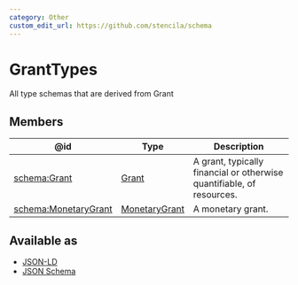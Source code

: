 ```yaml
---
category: Other
custom_edit_url: https://github.com/stencila/schema
---
```


# GrantTypes

All type schemas that are derived from Grant

## Members

| @id                                                      | Type                              | Description                                                           |
| -------------------------------------------------------- | --------------------------------- | --------------------------------------------------------------------- |
| [schema:Grant](https://schema.org/Grant)                 | [Grant](Grant.md)                 | A grant, typically financial or otherwise quantifiable, of resources. |
| [schema:MonetaryGrant](https://schema.org/MonetaryGrant) | [MonetaryGrant](MonetaryGrant.md) | A monetary grant.                                                     |

## Available as

-   [JSON-LD](https://schema.stenci.la/stencila.jsonld)
-   [JSON Schema](https://schema.stenci.la/v1/GrantTypes.schema.json)
